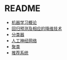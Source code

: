 # README+ [机器学习概论](./机器学习概论.md)+ [回归预测及相应的降维技术](./回归预测及相应的降维技术.md)+ [分类器](./分类器.md)+ [人工神经网络](./人工神经网络.md)+ [聚类](./聚类.md)+ [推荐系统](./推荐系统.md)